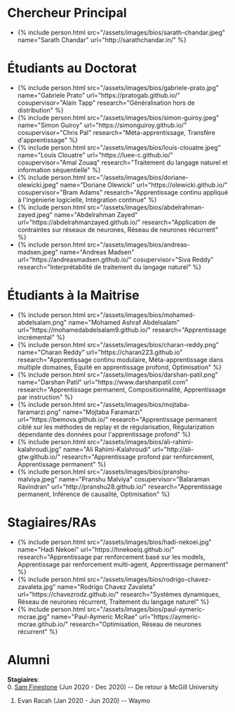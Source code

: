 <!-- <style type="text/css">
.bio {
  display: block;
  margin-right: 20px;
  float: left;
  width: 150px;
}
</style> -->

# Chercheur Principal
<link rel="stylesheet" type="style/css" href="/assets/css/style.css">

<ul class='people'>
<li>
{% include person.html src="/assets/images/bios/sarath-chandar.jpeg" name="Sarath Chandar" url="http://sarathchandar.in/" %}
</li>
</ul>
<!-- |![]("/assets/images/bios/sarath-chandar.jpeg")|| -->

# Étudiants au Doctorat

<ul class='people'>
<li>
{% include person.html 
    src="/assets/images/bios/gabriele-prato.jpg" 
    name="Gabriele Prato" 
    url="https://pratogab.github.io/"
    cosupervisor="Alain Tapp"
    research="Généralisation hors de distribution"
%}
</li>
<li>
{% include person.html
    src="/assets/images/bios/simon-guiroy.jpeg"
    name="Simon Guiroy"
    url="https://simonguiroy.github.io/"
    cosupervisor="Chris Pal"
    research="Méta-apprentissage, Transfère d'apprentissage"
%}
</li>
<li>
{% include person.html
    src="/assets/images/bios/louis-clouatre.jpeg"
    name="Louis Clouatre"
    url="https://luee-c.github.io/"
    cosupervisor="Amal Zouaq"
    research="Traitement du langage naturel et information séquentielle"
%}
</li>
<li>
{% include person.html
    src="/assets/images/bios/doriane-olewicki.jpeg"
    name="Doriane Olewicki"
    url="https://olewicki.github.io/"
    cosupervisor="Bram Adams"
    research="Apprentissage continu appliqué à l'ingénierie logicielle, Intégration continue"
%}
</li>
<li>
{% include person.html
    src="/assets/images/bios/abdelrahman-zayed.jpeg"
    name="Abdelrahman Zayed"
    url="https://abdelrahmanzayed.github.io/"
    research="Application de contraintes sur réseaux de neurones, Réseau de neurones récurrent"
%}
</li>
<li>
{% include person.html
    src="/assets/images/bios/andreas-madsen.jpeg"
    name="Andreas Madsen"
    url="https://andreasmadsen.github.io/"
    cosupervisor="Siva Reddy"
    research="Interprétabilité de traitement du langage naturel"
%}
</li>
</ul>


# Étudiants à la Maitrise
<ul class='people'>
<li>
{% include person.html
    src="/assets/images/bios/mohamed-abdelsalam.png"
    name="Mohamed Ashraf Abdelsalam"
    url="https://mohamedabdelsalam9.github.io/" 
    research="Apprentissage incrémental"
%}
</li>
<li>
{% include person.html
    src="/assets/images/bios/charan-reddy.png"
    name="Charan Reddy"
    url="https://charan223.github.io"
    research="Apprentissage continu modulaire, Méta-apprentissage dans multiple domaines, Équité en apprentissage profond, Optimisation"
%}
</li>
<li>
{% include person.html
    src="/assets/images/bios/darshan-patil.png"
    name="Darshan Patil"
    url="https://www.darshanpatil.com"
    research="Apprentissage permanent, Compositionnalité, Apprentissage par instruction"
%}
</li>
<li>
{% include person.html
    src="/assets/images/bios/mojtaba-faramarzi.png"
    name="Mojtaba Faramarzi"
    url="https://bemova.github.io/"
    research="Apprentissage permanent ciblé sur les méthodes de replay et de régularisation, Régularization dépendante des données pour l'apprentissage profond"
%}
</li>
<li>
{% include person.html
    src="/assets/images/bios/ali-rahimi-kalahroudi.jpg"
    name="Ali Rahimi-Kalahroudi"
    url="http://ali-gtw.github.io/" 
    research="Apprentissage profond par renforcement, Apprentissage permanent"
%}
</li>
<li>
{% include person.html
    src="/assets/images/bios/pranshu-malviya.jpeg"
    name="Pranshu Malviya"
    cosupervisor="Balaraman Ravindran"
    url="http://pranshu28.github.io/" 
    research="Apprentissage permanent, Inférence de causalité, Optimisation"
%}
</li>
</ul>

# Stagiaires/RAs
<ul class='people'>
<li>
{% include person.html
    src="/assets/images/bios/hadi-nekoei.jpg"
    name="Hadi Nekoei"
    url="https://hnekoeiq.github.io/" 
    research="Apprentissage par renforcement basé sur les models, Apprentissage par renforcement multi-agent, Apprentissage permanent"
%}
</li>
<li>
{% include person.html
    src="/assets/images/bios/rodrigo-chavez-zavaleta.jpg"
    name="Rodrigo Chavez Zavaleta"
    url="https://chavezrodz.github.io/" 
    research="Systèmes dynamiques, Réseau de neurones récurrent, Traitement du langage naturel"
%}
</li>
<li>
{% include person.html
    src="/assets/images/bios/paul-aymeric-mcrae.jpg"
    name="Paul-Aymeric McRae"
    url="https://aymeric-mcrae.github.io/" 
    research="Optimisation, Réseau de neurones récurrent"
%}
</li>
</ul>


# Alumni

**Stagiaires**:  
0. [Sam Finestone](https://sam-finestone.github.io/) (Jun 2020 - Dec 2020) -- De retour à McGill University
1. Evan Racah (Jan 2020 - Jun 2020) -- Waymo
